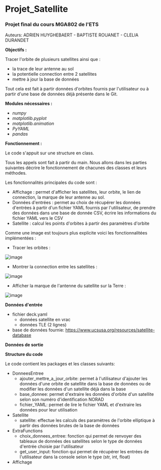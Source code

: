 # Projet_Satellite
### Projet final du cours MGA802 de l'ETS ###

Auteurs: ADRIEN HUYGHEBAERT - BAPTISTE ROUANET - CLELIA DURANDET

**Objectifs :** 

Tracer l'orbite de plusieurs satellites ainsi que :
- la trace de leur antenne au sol
- la potentielle connection entre 2 satellites
- mettre à jour la base de données

Tout cela est fait à partir données d'orbites fournis par l'utilisateur ou à partir d'une base de données déjà présente dans le Git. 

**Modules nécessaires :**

- *numpy*
- *matplotlib.pyplot*
- *matplotlib.animation*
- *PyYAML*
- *pandas*

**Fonctionnement :**

Le code s'appuit sur une structure en class. 

Tous les appels sont fait à partir du main. Nous allons dans les parties suivantes décrire le fonctionnement de chacunes des classes et leurs méthodes.

Les fonctionnalités principales du code sont :
- Affichage : permet d'afficher les satellites, leur orbite, le lien de connection, la marque de leur antenne au sol.
- Données d'entrées : permet au choix de récupérer les données d'entrées à partir d'un fichier YAML fournis par l'utilisateur, de prendre des données dans une base de donnée CSV, écrire les informations du fichier YAML vers le CSV
- Satellite : calcul les points d'orbites à partir des paramètres d'orbite

Comme une image est toujours plus explicite voici les fonctionnalitées implémentées :

- Tracer les orbites :

![image](https://github.com/AdrienHuyghebaert/projet_satellite/assets/169941933/2c36d94a-67cf-48fd-8573-62281c75af78)

- Montrer la connection entre les satellites :

![image](https://github.com/AdrienHuyghebaert/projet_satellite/assets/169941933/b2c0d9b1-d3e5-4c14-a83c-af15794c5532)

- Afficher la marque de l'antenne du satellite sur la Terre :

![image](https://github.com/AdrienHuyghebaert/projet_satellite/assets/169941933/cb1d38ac-24db-4362-b99e-c9965fc6975c)

**Données d'entrée**
- fichier deck.yaml
    - données satellite en vrac
    - données TLE (2 lignes)
- base de données fournie: https://www.ucsusa.org/resources/satellite-database

**Données de sortie**




**Structure du code**

Le code contient les packages et les classes suivants:

- DonneesEntree
  - ajouter_mettre_a_jour_orbite: permet à l'utilisateur d'ajouter les données d'une orbite de satellite dans la base de données ou de modifier les données d'un satellite déjà dans la base
  - base_donnee: permet d'extraire les données d'orbite d'un satellite selon son numéro d'identification NORAD
  - fichier_YAML: permet de lire le fichier YAML et d'extraire les données pour leur utilisation
- Satellite
    - satellite: effectue les calculs des paramètres de l'orbite elliptique à partir des données brutes de la base de données
- ExtraFunctions
    - choix_donnees_entree: fonction qui permet de renvoyer des tableaux de données des satellites selon le type de données d'entrée choisie par l'utilisateur 
    - get_user_input: fonction qui permet de récupérer les entrées de l'utilisateur dans la console selon le type (str, int, float)
- Affichage
